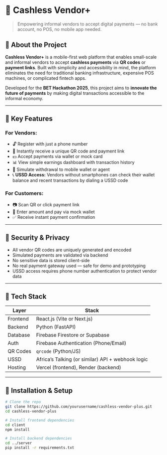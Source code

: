 # 💸 Cashless Vendor+

> Empowering informal vendors to accept digital payments — no bank account, no POS, no mobile app needed.

## 🧠 About the Project

**Cashless Vendor+** is a mobile-first web platform that enables small-scale and informal vendors to accept **cashless payments** via **QR codes** or **payment links**. Built with simplicity and accessibility in mind, the platform eliminates the need for traditional banking infrastructure, expensive POS machines, or complicated fintech apps.

Developed for the **BET Hackathon 2025**, this project aims to **innovate the future of payments** by making digital transactions accessible to the informal economy.

---

## 🎯 Key Features

### For Vendors:
- 🔓 Register with just a phone number
- 📲 Instantly receive a unique QR code and payment link
- 💵 Accept payments via wallet or mock card
- 📊 View simple earnings dashboard with transaction history
- 🔁 Simulate withdrawal to mobile wallet or agent
- 📞 **USSD Access:** Vendors without smartphones can check their wallet balance and recent transactions by dialing a USSD code

### For Customers:
- 📷 Scan QR or click payment link
- 💸 Enter amount and pay via mock wallet
- ✅ Receive instant payment confirmation

---

## 🔐 Security & Privacy

- All vendor QR codes are uniquely generated and encoded
- Simulated payments are validated via backend
- No sensitive data is stored client-side
- No real payment gateway used — safe for demo and prototyping
- USSD access requires phone number authentication to protect vendor data

---

## 🧱 Tech Stack

| Layer       | Stack                                  |
|-------------|-----------------------------------------|
| Frontend    | React.js (Vite or Next.js)             |
| Backend     | Python (FastAPI)                       |
| Database    | Firebase Firestore or Supabase         |
| Auth        | Firebase Authentication (Phone/Email)  |
| QR Codes    | `qrcode` (Python/JS)                   |
| USSD        | Africa’s Talking (or similar) API + webhook logic |
| Hosting     | Vercel (frontend), Render (backend)    |

---

## 🧪 Installation & Setup

```bash
# Clone the repo
git clone https://github.com/yourusername/cashless-vendor-plus.git
cd cashless-vendor-plus

# Install frontend dependencies
cd client
npm install

# Install backend dependencies
cd ../server
pip install -r requirements.txt
